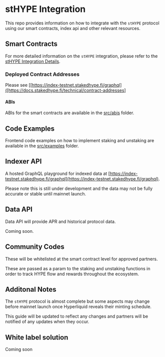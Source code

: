 # stHYPE Integration

This repo provides information on how to integrate with the `stHYPE` protocol using our smart contracts, index api and other relevant resources.

## Smart Contracts

For more detailed information on the `stHYPE` integration, please refer to the [stHYPE Integration Details](guides/smart-contracts.md).


### Deployed Contract Addresses

Please see [[https://index-testnet.stakedhype.fi/graphql]([https://docs.stakedhype.fi/technical/contract-addresses]

#### ABIs

ABIs for the smart contracts are available in the [src/abis](src/abis) folder.

## Code Examples

Frontend code examples on how to implement staking and unstaking are available in the [src/examples](src/examples) folder.

## Indexer API

A hosted GraphQL playground for indexed data at [https://index-testnet.stakedhype.fi/graphql](https://index-testnet.stakedhype.fi/graphql).

Please note this is still under development and the data may not be fully accurate or stable until mainnet launch.

## Data API

Data API will provide APR and historical protocol data.

Coming soon. 

## Community Codes

These will be whitelisted at the smart contract level for approved partners.

These are passed as a param to the staking and unstaking functions in order to track HYPE flow and rewards throughout the ecosystem.

## Additonal Notes

The `stHYPE` protocol is almost complete but some aspects may change before mainnet launch once Hyperliquid reveals their minting schedule.

This guide will be updated to reflect any changes and partners will be notified of any updates when they occur.

## White label solution

Coming soon
